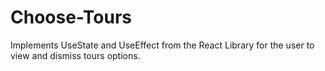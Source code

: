 # Choose-Tours

Implements UseState and UseEffect from the React Library for the user to view and dismiss tours options.
